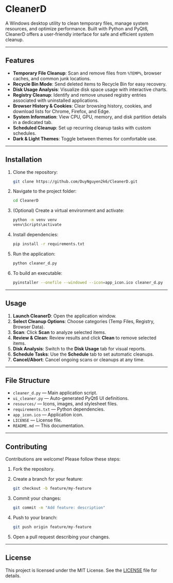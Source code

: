 # CleanerD

A Windows desktop utility to clean temporary files, manage system resources, and optimize performance. Built with Python and PyQt6, CleanerD offers a user-friendly interface for safe and efficient system cleanup.

---

## Features

* **Temporary File Cleanup**: Scan and remove files from `%TEMP%`, browser caches, and common junk locations.
* **Recycle Bin Mode**: Send deleted items to Recycle Bin for easy recovery.
* **Disk Usage Analysis**: Visualize disk space usage with interactive charts.
* **Registry Cleanup**: Identify and remove unused registry entries associated with uninstalled applications.
* **Browser History & Cookies**: Clear browsing history, cookies, and download lists for Chrome, Firefox, and Edge.
* **System Information**: View CPU, GPU, memory, and disk partition details in a dedicated tab.
* **Scheduled Cleanup**: Set up recurring cleanup tasks with custom schedules.
* **Dark & Light Themes**: Toggle between themes for comfortable use.

---

## Installation

1. Clone the repository:

   ```bash
   git clone https://github.com/DuyNguyen2k6/CleanerD.git
   ```
2. Navigate to the project folder:

   ```bash
   cd CleanerD
   ```
3. (Optional) Create a virtual environment and activate:

   ```bash
   python -m venv venv
   venv\Scripts\activate
   ```
4. Install dependencies:

   ```bash
   pip install -r requirements.txt
   ```
5. Run the application:

   ```bash
   python cleaner_d.py
   ```
6. To build an executable:

   ```bash
   pyinstaller --onefile --windowed --icon=app_icon.ico cleaner_d.py
   ```

---

## Usage

1. **Launch CleanerD**: Open the application window.
2. **Select Cleanup Options**: Choose categories (Temp Files, Registry, Browser Data).
3. **Scan**: Click **Scan** to analyze selected items.
4. **Review & Clean**: Review results and click **Clean** to remove selected items.
5. **Disk Analysis**: Switch to the **Disk Usage** tab for visual reports.
6. **Schedule Tasks**: Use the **Schedule** tab to set automatic cleanups.
7. **Cancel/Abort**: Cancel ongoing scans or cleanups at any time.

---

## File Structure

* `cleaner_d.py`       — Main application script.
* `ui_cleaner.py`      — Auto-generated PyQt6 UI definitions.
* `resources/`         — Icons, images, and stylesheet files.
* `requirements.txt`   — Python dependencies.
* `app_icon.ico`       — Application icon.
* `LICENSE`            — License file.
* `README.md`          — This documentation.

---

## Contributing

Contributions are welcome! Please follow these steps:

1. Fork the repository.
2. Create a branch for your feature:

   ```bash
   git checkout -b feature/my-feature
   ```
3. Commit your changes:

   ```bash
   git commit -m "Add feature: description"
   ```
4. Push to your branch:

   ```bash
   git push origin feature/my-feature
   ```
5. Open a pull request describing your changes.

---

## License

This project is licensed under the MIT License. See the [LICENSE](LICENSE) file for details.
